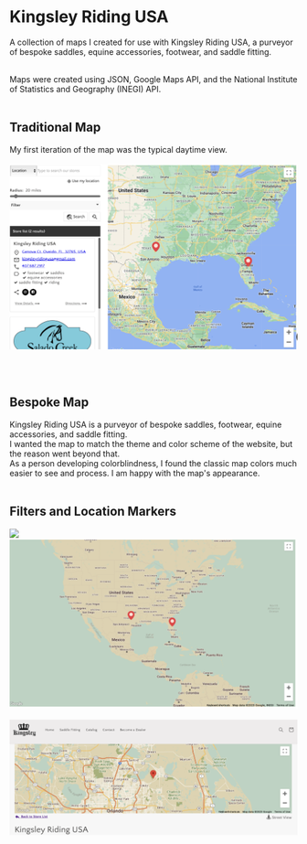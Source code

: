 # Kingsley Riding USA
A collection of maps I created for use with Kingsley Riding USA, a purveyor of bespoke saddles, equine accessories, footwear, and saddle fitting.
<BR>
<BR>

Maps were created using JSON, Google Maps API, and the National Institute of Statistics and Geography (INEGI) API.
<BR><BR>


<h2>Traditional Map</h2>
My first iteration of the map was the typical daytime view.
<BR>
<BR>
<img src="https://github.com/meggrooms/Kingsley/blob/main/KingsleyRiding_Day%20map.png">

<BR><BR>
<h2>Bespoke Map</h2>
Kingsley Riding USA is a purveyor of bespoke saddles, footwear, equine accessories, and saddle fitting.<BR>
I wanted the map to match the theme and color scheme of the website, but the reason went beyond that.<BR>
As a person developing colorblindness, I found the classic map colors much easier to see and process. I am happy with the map's appearance.

<BR>
<BR>
<h2>Filters and Location Markers</h2>

<img src="https://github.com/meggrooms/KingsleyRidingUSA/blob/main/Screenshot%202023-09-30%20at%201.44.59%20PM.png">



<img src="https://github.com/meggrooms/Kingsley/blob/main/zoomed_out_bespoke.png">
<BR>
<BR>
<img src="https://github.com/meggrooms/Kingsley/blob/main/KingsleyRiding_calm%20map.png">


